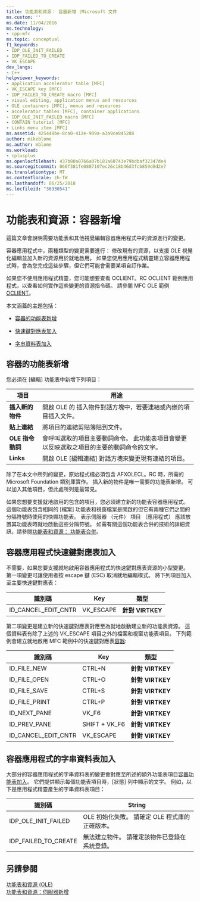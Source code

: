 ```yaml
---
title: 功能表和資源： 容器新增 |Microsoft 文件
ms.custom: ''
ms.date: 11/04/2016
ms.technology:
- cpp-mfc
ms.topic: conceptual
f1_keywords:
- IDP_OLE_INIT_FAILED
- IDP_FAILED_TO_CREATE
- VK_ESCAPE
dev_langs:
- C++
helpviewer_keywords:
- application accelerator table [MFC]
- VK_ESCAPE key [MFC]
- IDP_FAILED_TO_CREATE macro [MFC]
- visual editing, application menus and resources
- OLE containers [MFC], menus and resources
- accelerator tables [MFC], container applications
- IDP_OLE_INIT_FAILED macro [MFC]
- CONTAIN tutorial [MFC]
- Links menu item [MFC]
ms.assetid: 425448be-8ca0-412e-909a-a3a9ce845288
author: mikeblome
ms.author: mblome
ms.workload:
- cplusplus
ms.openlocfilehash: 437b80a0766a07b181a60743e79bdbaf32347de4
ms.sourcegitcommit: 060f381fe0807107ec26c18b46d3fcb859d8d2e7
ms.translationtype: MT
ms.contentlocale: zh-TW
ms.lasthandoff: 06/25/2018
ms.locfileid: "36930541"
---
```

# <a name="menus-and-resources-container-additions"></a>功能表和資源：容器新增
這篇文章會說明需要功能表和其他視覺編輯容器應用程式中的資源進行的變更。  
  
 容器應用程式中，兩種類型的變更需要進行： 修改現有的資源，以支援 OLE 視覺化編輯並加入新的資源用於就地啟用。 如果您使用應用程式精靈建立容器應用程式時，會為您完成這些步驟，但它們可能會需要某項自訂作業。  
  
 如果您不使用應用程式精靈，您可能想要查看 OCLIENT。RC OCLIENT 範例應用程式，以查看如何實作這些變更的資源指令碼。 請參閱 MFC OLE 範例[OCLIENT](../visual-cpp-samples.md)。  
  
 本文涵蓋的主題包括：  
  
-   [容器的功能表新增](#_core_container_menu_additions)  
  
-   [快速鍵對應表加入](#_core_container_application_accelerator_table_additions)  
  
-   [字串資料表加入](#_core_string_table_additions_for_container_applications)  
  
##  <a name="_core_container_menu_additions"></a> 容器的功能表新增  
 您必須在 [編輯] 功能表中新增下列項目：  
  
|項目|用途|  
|----------|-------------|  
|**插入新的物件**|開啟 OLE 的 插入物件對話方塊中，若要連結或內嵌的項目插入文件。|  
|**貼上連結**|將項目的連結剪貼簿貼到文件。|  
|**OLE 指令動詞**|會呼叫選取的項目主要動詞命令。 此功能表項目會變更以反映選取之項目的主要的動詞命令的文字。|  
|**Links**|開啟 OLE [編輯連結] 對話方塊來變更現有連結的項目。|  
  
 除了在本文中所列的變更，原始程式檔必須包含 AFXOLECL。RC 時，所需的 Microsoft Foundation 類別庫實作。 插入新的物件是唯一需要的功能表新增。 可以加入其他項目，但此處所列是最常見。  
  
 如果您想要支援就地啟用的包含的項目，您必須建立新的功能表容器應用程式。 這個功能表包含相同的 [檔案] 功能表和視窗檔案是開啟的但它有兩種它們之間的分隔符號時使用的快顯功能表。 表示伺服器 （元件） 項目 （應用程式） 應該放置其功能表時就地啟動這些分隔符號。 如需有關這個功能表合併的技術的詳細資訊，請參閱[功能表和資源： 功能表合併](../mfc/menus-and-resources-menu-merging.md)。  
  
##  <a name="_core_container_application_accelerator_table_additions"></a> 容器應用程式快速鍵對應表加入  
 不需要，如果您要支援就地啟用容器應用程式的快速鍵對應表資源的小型變更。 第一項變更可讓使用者按 escape 鍵 (ESC) 取消就地編輯模式。 將下列項目加入至主要快速鍵對應表：  
  
|識別碼|Key|類型|  
|--------|---------|----------|  
|ID_CANCEL_EDIT_CNTR|VK_ESCAPE|**針對 VIRTKEY**|  
  
 第二項變更是建立新的快速鍵對應表對應至為就地啟動建立新的功能表資源。 這個資料表有除了上述的 VK_ESCAPE 項目之外的檔案和視窗功能表項目。 下列範例會建立就地啟用 MFC 範例中的快速鍵對應表[容器](../visual-cpp-samples.md):  
  
|識別碼|Key|類型|  
|--------|---------|----------|  
|ID_FILE_NEW|CTRL+N|**針對 VIRTKEY**|  
|ID_FILE_OPEN|CTRL+O|**針對 VIRTKEY**|  
|ID_FILE_SAVE|CTRL+S|**針對 VIRTKEY**|  
|ID_FILE_PRINT|CTRL+P|**針對 VIRTKEY**|  
|ID_NEXT_PANE|VK_F6|**針對 VIRTKEY**|  
|ID_PREV_PANE|SHIFT + VK_F6|**針對 VIRTKEY**|  
|ID_CANCEL_EDIT_CNTR|VK_ESCAPE|**針對 VIRTKEY**|  
  
##  <a name="_core_string_table_additions_for_container_applications"></a> 容器應用程式的字串資料表加入  
 大部分的容器應用程式的字串資料表的變更會對應至所述的額外功能表項目[容器功能表加入](#_core_container_menu_additions)。 它們提供顯示每個功能表項目時，[狀態] 列中顯示的文字。 例如，以下是應用程式精靈產生的字串資料表項目：  
  
|識別碼|String|  
|--------|------------|  
|IDP_OLE_INIT_FAILED|OLE 初始化失敗。 請確定 OLE 程式庫的正確版本。|  
|IDP_FAILED_TO_CREATE|無法建立物件。 請確定該物件已登錄在系統登錄。|  
  
## <a name="see-also"></a>另請參閱  
 [功能表和資源 (OLE)](../mfc/menus-and-resources-ole.md)   
 [功能表和資源：伺服器新增](../mfc/menus-and-resources-server-additions.md)

